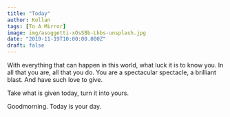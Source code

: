 ```yaml
---
title: "Today"
author: Kollan
tags: [To A Mirror]
image: img/asoggetti-xOsSBb-Lkbs-unsplash.jpg
date: "2019-11-19T10:00:00.000Z"
draft: false
---
```


With everything that can happen in this world, what luck it is to know you. In all that you are, all that you do. You are a spectacular spectacle, a brilliant blast. And have such love to give.

Take what is given today, turn it into yours.

Goodmorning. Today is your day.

